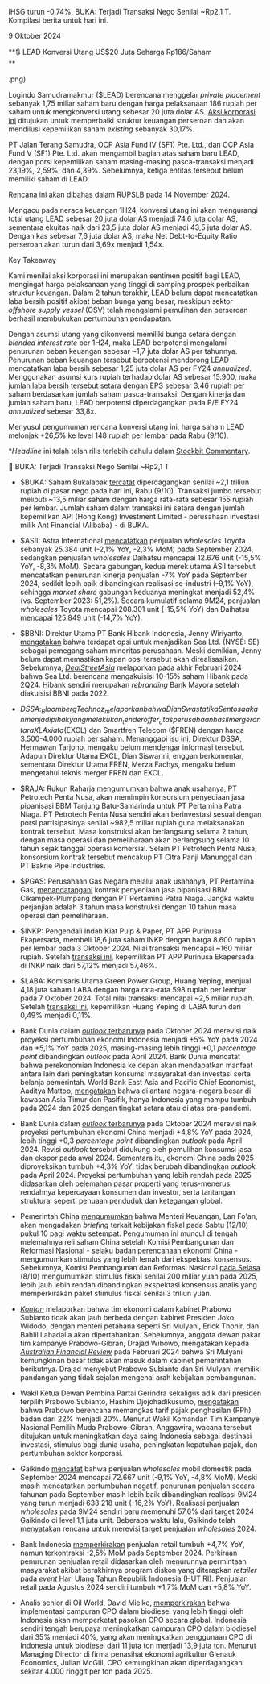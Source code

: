 IHSG turun -0,74%, BUKA: Terjadi Transaksi Nego Senilai ~Rp2,1 T. Kompilasi berita untuk hari ini.

9 Oktober 2024

**🔃 LEAD Konversi Utang US$20 Juta Seharga Rp186/Saham  
**

.png)

Logindo Samudramakmur ($LEAD) berencana menggelar _private placement_ sebanyak 1,75 miliar saham baru dengan harga pelaksanaan 186 rupiah per saham untuk mengkonversi utang sebesar 20 juta dolar AS. [Aksi korporasi ini](https://emitten-announcement.stockbit.com/attachments/f-31733968-0_LEAD_Laporan_Informasi_dan_Fakta_Material_31733968_lamp1.pdf) ditujukan untuk memperbaiki struktur keuangan perseroan dan akan mendilusi kepemilikan saham _existing_ sebanyak 30,17%.

PT Jalan Terang Samudra, OCP Asia Fund IV (SF1) Pte. Ltd., dan OCP Asia Fund V (SF1) Pte. Ltd. akan mengambil bagian atas saham baru LEAD, dengan porsi kepemilikan saham masing-masing pasca-transaksi menjadi 23,19%, 2,59%, dan 4,39%. Sebelumnya, ketiga entitas tersebut belum memiliki saham di LEAD.

Rencana ini akan dibahas dalam RUPSLB pada 14 November 2024.

Mengacu pada neraca keuangan 1H24, konversi utang ini akan mengurangi total utang LEAD sebesar 20 juta dolar AS menjadi 74,6 juta dolar AS, sementara ekuitas naik dari 23,5 juta dolar AS menjadi 43,5 juta dolar AS. Dengan kas sebesar 7,6 juta dolar AS, maka Net Debt-to-Equity Ratio perseroan akan turun dari 3,69x menjadi 1,54x.

Key Takeaway

Kami menilai aksi korporasi ini merupakan sentimen positif bagi LEAD, mengingat harga pelaksanaan yang tinggi di samping prospek perbaikan struktur keuangan. Dalam 2 tahun terakhir, LEAD belum dapat mencatatkan laba bersih positif akibat beban bunga yang besar, meskipun sektor _offshore supply vessel_ (OSV) telah mengalami pemulihan dan perseroan berhasil membukukan pertumbuhan pendapatan.

Dengan asumsi utang yang dikonversi memiliki bunga setara dengan _blended interest rate_ per 1H24, maka LEAD berpotensi mengalami penurunan beban keuangan sebesar ~1,7 juta dolar AS per tahunnya. Penurunan beban keuangan tersebut berpotensi mendorong LEAD mencatatkan laba bersih sebesar 1,25 juta dolar AS per FY24 _annualized_. Menggunakan asumsi kurs rupiah terhadap dolar AS sebesar 15.900, maka jumlah laba bersih tersebut setara dengan EPS sebesar 3,46 rupiah per saham berdasarkan jumlah saham pasca-transaksi. Dengan kinerja dan jumlah saham baru, LEAD berpotensi diperdagangkan pada P/E FY24 _annualized_ sebesar 33,8x.

Menyusul pengumuman rencana konversi utang ini, harga saham LEAD melonjak +26,5% ke level 148 rupiah per lembar pada Rabu (9/10).

\*_Headline_ ini telah telah rilis terlebih dahulu dalam [Stockbit Commentary](https://stockbit.com/post/15999268).

🤑 BUKA: Terjadi Transaksi Nego Senilai ~Rp2,1 T

- $BUKA: Saham Bukalapak [tercatat](https://www.idxchannel.com/market-news/transaksi-crossing-rp2-triliun-di-bukalapak-buka-porto-milik-unit-ant-group) diperdagangkan senilai ~2,1 triliun rupiah di pasar nego pada hari ini, Rabu (9/10). Transaksi jumbo tersebut meliputi ~13,5 miliar saham dengan harga rata-rata sebesar 155 rupiah per lembar. Jumlah saham dalam transaksi ini setara dengan jumlah kepemilikan API (Hong Kong) Investment Limited - perusahaan investasi milik Ant Financial (Alibaba) - di BUKA.
- $ASII: Astra International [mencatatkan](https://industri.kontan.co.id/news/penjualan-mobil-nasional-kembali-merosot-pada-september-2024) penjualan _wholesales_ Toyota sebanyak 25.384 unit (\-2,1% YoY, \-2,3% MoM) pada September 2024, sedangkan penjualan _wholesales_ Daihatsu mencapai 12.676 unit (\-15,5% YoY, -8,3% MoM). Secara gabungan, kedua merek utama ASII tersebut mencatatkan penurunan kinerja penjualan -7% YoY pada September 2024, sedikit lebih baik dibandingkan realisasi se-industri (-9,1% YoY), sehingga _market share_ gabungan keduanya meningkat menjadi 52,4% (vs. September 2023: 51,2%). Secara kumulatif selama 9M24, penjualan _wholesales_ Toyota mencapai 208.301 unit (\-15,5% YoY) dan Daihatsu mencapai 125.849 unit (\-14,7% YoY).
- $BBNI: Direktur Utama PT Bank Hibank Indonesia, Jenny Wiriyanto, [mengatakan](https://epaper.kontan.co.id/mobile/harian/2024/10/09) bahwa terdapat opsi untuk menjadikan Sea Ltd. (NYSE: SE) sebagai pemegang saham minoritas perusahaan. Meski demikian, Jenny belum dapat memastikan kapan opsi tersebut akan direalisasikan. Sebelumnya, _[DealStreetAsia](https://www.dealstreetasia.com/stories/sea-hibank-384669)_ melaporkan pada akhir Februari 2024 bahwa Sea Ltd. berencana mengakuisisi 10-15% saham Hibank pada 2Q24. Hibank sendiri merupakan _rebranding_ Bank Mayora setelah diakuisisi BBNI pada 2022.
- $DSSA: _BloombergTechnoz_ melaporkan bahwa Dian Swastatika Sentosa akan menjadi pihak yang melakukan _tender offer_ atas perusahaan hasil merger antara XL Axiata ($EXCL) dan Smartfren Telecom ($FREN) dengan harga 3.500-4.000 rupiah per saham. Menanggapi [isu ini](https://www.bloombergtechnoz.com/detail-news/51180/kabar-keterlibatan-dssa-dalam-merger-fren-excl), Direktur DSSA, Hermawan Tarjono, mengaku belum mendengar informasi tersebut. Adapun Direktur Utama EXCL, Dian Siswarini, enggan berkomentar, sementara Direktur Utama FREN, Merza Fachys, mengaku belum mengetahui teknis merger FREN dan EXCL.
- $RAJA: Rukun Raharja [mengumumkan](https://www.idx.co.id/StaticData/NewsAndAnnouncement/ANNOUNCEMENTSTOCK/From_EREP/202410/615dfe1789_afc63bc6d3.pdf) bahwa anak usahanya, PT Petrotech Penta Nusa, akan memimpin konsorsium penyediaan jasa pipanisasi BBM Tanjung Batu-Samarinda untuk PT Pertamina Patra Niaga. PT Petrotech Penta Nusa sendiri akan berinvestasi sesuai dengan porsi partisipasinya senilai ~982,5 miliar rupiah guna melaksanakan kontrak tersebut. Masa konstruksi akan berlangsung selama 2 tahun, dengan masa operasi dan pemeliharaan akan berlangsung selama 10 tahun sejak tanggal operasi komersial. Selain PT Petrotech Penta Nusa, konsorsium kontrak tersebut mencakup PT Citra Panji Manunggal dan PT Bakrie Pipe Industries.
- $PGAS: Perusahaan Gas Negara melalui anak usahanya, PT Pertamina Gas, [menandatangani](https://www.idx.co.id/StaticData/NewsAndAnnouncement/ANNOUNCEMENTSTOCK/From_EREP/202410/8684dde8ca_37453e97c6.pdf) kontrak penyediaan jasa pipanisasi BBM Cikampek-Plumpang dengan PT Pertamina Patra Niaga. Jangka waktu perjanjian adalah 3 tahun masa konstruksi dengan 10 tahun masa operasi dan pemeliharaan.
- $INKP: Pengendali Indah Kiat Pulp & Paper, PT APP Purinusa Ekapersada, membeli 18,6 juta saham INKP dengan harga 8.600 rupiah per lembar pada 3 Oktober 2024. Nilai transaksi mencapai ~160 miliar rupiah. Setelah [transaksi ini](https://www.idx.co.id/StaticData/NewsAndAnnouncement/ANNOUNCEMENTSTOCK/From_EREP/202410/f65f1f3472_4324f1d7bb.pdf), kepemilikan PT APP Purinusa Ekapersada di INKP naik dari 57,12% menjadi 57,46%.
- $LABA: Komisaris Utama Green Power Group, Huang Yeping, menjual 4,18 juta saham LABA dengan harga rata-rata 598 rupiah per lembar pada 7 Oktober 2024. Total nilai transaksi mencapai ~2,5 miliar rupiah. Setelah [transaksi ini](https://www.idx.co.id/StaticData/NewsAndAnnouncement/ANNOUNCEMENTSTOCK/From_EREP/202410/fdcb94eaee_db45f07150.pdf), kepemilikan Huang Yeping di LABA turun dari 0,49% menjadi 0,11%.

- Bank Dunia dalam [_outlook_ terbarunya](https://openknowledge.worldbank.org/server/api/core/bitstreams/e9a403b2-ae51-4c51-a510-73bf86567972/content) pada Oktober 2024 merevisi naik proyeksi pertumbuhan ekonomi Indonesia menjadi +5% YoY pada 2024 dan +5,1% YoY pada 2025, masing-masing lebih tinggi +0,1 _percentage point_ dibandingkan _outlook_ pada April 2024. Bank Dunia mencatat bahwa perekonomian Indonesia ke depan akan mendapatkan manfaat antara lain dari peningkatan konsumsi masyarakat dan investasi serta belanja pemerintah. World Bank East Asia and Pacific Chief Economist, Aaditya Mattoo, [mengatakan](https://www.antaranews.com/berita/4382970/bank-dunia-ekonomi-indonesia-tumbuh-di-atas-tingkat-sebelum-pandemi) bahwa di antara negara-negara besar di kawasan Asia Timur dan Pasifik, hanya Indonesia yang mampu tumbuh pada 2024 dan 2025 dengan tingkat setara atau di atas pra-pandemi.
- Bank Dunia dalam [_outlook_ terbarunya](https://openknowledge.worldbank.org/server/api/core/bitstreams/e9a403b2-ae51-4c51-a510-73bf86567972/content) pada Oktober 2024 merevisi naik proyeksi pertumbuhan ekonomi China menjadi +4,8% YoY pada 2024, lebih tinggi +0,3 _percentage point_ dibandingkan _outlook_ pada April 2024. Revisi _outlook_ tersebut didukung oleh pemulihan konsumsi jasa dan ekspor pada awal 2024. Sementara itu, ekonomi China pada 2025 diproyeksikan tumbuh +4,3% YoY, tidak berubah dibandingkan _outlook_ pada April 2024. Proyeksi pertumbuhan yang lebih rendah pada 2025 didasarkan oleh pelemahan pasar properti yang terus-menerus, rendahnya kepercayaan konsumen dan investor, serta tantangan struktural seperti penuaan penduduk dan ketegangan global.
- Pemerintah China [mengumumkan](https://www.bloomberg.com/news/articles/2024-10-09/china-finance-minister-to-brief-on-fiscal-policy-on-oct-12) bahwa Menteri Keuangan, Lan Fo'an, akan mengadakan _briefing_ terkait kebijakan fiskal pada Sabtu (12/10) pukul 10 pagi waktu setempat. Pengumuman ini muncul di tengah melemahnya reli saham China setelah Komisi Pembangunan dan Reformasi Nasional - selaku badan perencanaan ekonomi China - mengumumkan stimulus yang lebih lemah dari ekspektasi konsensus. Sebelumnya, Komisi Pembangunan dan Reformasi Nasional [pada Selasa](https://www.bloomberg.com/news/articles/2024-10-08/china-markets-warn-xi-that-more-stimulus-is-needed-to-fuel-rally) (8/10) mengumumkan stimulus fiskal senilai 200 miliar yuan pada 2025, lebih jauh lebih rendah dibandingkan ekspektasi konsensus analis yang memperkirakan paket stimulus fiskal senilai 3 triliun yuan.
- _[Kontan](https://insight.kontan.co.id/news/sejumlah-pejabat-lama-kabinet-jokowi-dikabarkan-tetap-masuk-tim-ekonomi-prabowo)_ melaporkan bahwa tim ekonomi dalam kabinet Prabowo Subianto tidak akan jauh berbeda dengan kabinet Presiden Joko Widodo, dengan menteri petahana seperti Sri Mulyani, Erick Thohir, dan Bahlil Lahadalia akan dipertahankan. Sebelumnya, anggota dewan pakar tim kampanye Prabowo-Gibran, Drajad Wibowo, mengatakan kepada _[Australian Financial Review](https://www.afr.com/world/asia/she-helped-save-indonesia-s-economy-now-she-s-likely-sacked-20240220-p5f6iu)_ pada Februari 2024 bahwa Sri Mulyani kemungkinan besar tidak akan masuk dalam kabinet pemerintahan berikutnya. Drajad menyebut Prabowo Subianto dan Sri Mulyani memiliki pandangan yang tidak sejalan mengenai arah kebijakan pembangunan.
- Wakil Ketua Dewan Pembina Partai Gerindra sekaligus adik dari presiden terpilih Prabowo Subianto, Hashim Djojohadikusumo, [mengatakan](https://nasional.kontan.co.id/news/prabowo-bakal-pangkas-pph-badan-jadi-20-berikut-alasannya) bahwa Prabowo berencana memangkas tarif pajak penghasilan (PPh) badan dari 22% menjadi 20%. Menurut Wakil Komandan Tim Kampanye Nasional Pemilih Muda Prabowo-Gibran, Anggawira, wacana tersebut ditujukan untuk meningkatkan daya saing Indonesia sebagai destinasi investasi, stimulus bagi dunia usaha, peningkatan kepatuhan pajak, dan pertumbuhan sektor korporasi.
- Gaikindo [mencatat](https://industri.kontan.co.id/news/penjualan-mobil-nasional-kembali-merosot-pada-september-2024) bahwa penjualan _wholesales_ mobil domestik pada September 2024 mencapai 72.667 unit (\-9,1% YoY, \-4,8% MoM). Meski masih mencatatkan pertumbuhan negatif, penurunan penjualan secara tahunan pada September masih lebih baik dibandingkan realisasi 9M24 yang turun menjadi 633.218 unit (\-16,2% YoY). Realisasi penjualan _wholesales_ pada 9M24 sendiri baru memenuhi 57,6% dari target 2024 Gaikindo di level 1,1 juta unit. Beberapa waktu lalu, Gaikindo telah [menyatakan](<https://snips.stockbit.com/snips-terbaru/serapan-tenaga-kerja-as-lampaui-ekspektasi-rupiah-tertekan#:~:text=Ketua%20I%20Gabungan%20Industri%20Kendaraan%20Bermotor%20Indonesia%20(Gaikindo)%2C%20Jongkie%20Sugiarto%2C%C2%A0mengatakan%C2%A0bahwa%20pihaknya%20kemungkinan%20akan%C2%A0merevisi%20proyeksi%20penjualan%20mobil%20baru%202024%C2%A0yang%20dicanangkan%20sebesar%C2%A01%2C1%20juta%20unit.>) rencana untuk merevisi target penjualan _wholesales_ 2024.
- Bank Indonesia [memperkirakan](https://emailer.stockbit.com/t/c/baa7e346-f8f1-4e90-b31f-4e7730e5de2a/00000000-0000-4000-8000-000000000001) penjualan retail tumbuh +4,7% YoY, namun terkontraksi -2,5% MoM pada September 2024. Perkiraan penurunan penjualan retail didasarkan oleh menurunnya permintaan masyarakat akibat berakhirnya program diskon yang diterapkan _retailer_ pada _event_ Hari Ulang Tahun Republik Indonesia (HUT RI). Penjualan retail pada Agustus 2024 sendiri tumbuh +1,7% MoM dan +5,8% YoY.
- Analis senior di Oil World, David Mielke, [memperkirakan](https://www.reuters.com/markets/commodities/higher-biodiesel-mandates-indonesia-curb-palm-oil-supplies-analyst-says-2024-10-09/) bahwa implementasi campuran CPO dalam biodiesel yang lebih tinggi oleh Indonesia akan memperketat pasokan CPO secara global. Indonesia sendiri tengah berupaya meningkatkan campuran CPO dalam biodiesel dari 35% menjadi 40%, yang akan meningkatkan penggunaan CPO di Indonesia untuk biodiesel dari 11 juta ton menjadi 13,9 juta ton. Menurut Managing Director di firma penasihat ekonomi agrikultur Glenauk Economics, Julian McGill, CPO kemungkinan akan diperdagangkan sekitar 4.000 ringgit per ton pada 2025.
